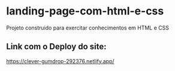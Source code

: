 # landing-page-com-html-e-css
Projeto construido para exercitar conhecimentos em HTML e CSS

## Link com o Deploy do site:
https://clever-gumdrop-292376.netlify.app/
